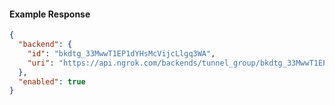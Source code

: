 <!-- Code generated for API Clients. DO NOT EDIT. -->

#### Example Response

```json
{
  "backend": {
    "id": "bkdtg_33MwwT1EP1dYHsMcVijcLlgq3WA",
    "uri": "https://api.ngrok.com/backends/tunnel_group/bkdtg_33MwwT1EP1dYHsMcVijcLlgq3WA"
  },
  "enabled": true
}
```
